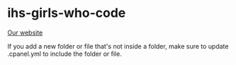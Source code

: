 # ihs-girls-who-code
[Our website](https://www.ihsgirlswhocode.com/)

If you add a new folder or file that's not inside a folder, make sure to update .cpanel.yml to include the folder or file.

